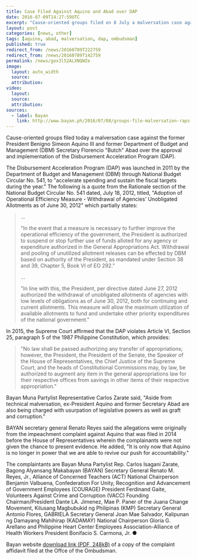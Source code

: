 ```yaml
---
title: Case Filed Against Aquino and Abad over DAP
date: 2016-07-09T14:27:59UTC
excerpt: "Cause-oriented groups filed on 8 July a malversation case against former President Benigno Simeon Aquino III and former Department of Budget and Management Secretary Florencio 'Butch' Abad over the unconstitutional Disbursement Acceleration Program."
layout: post
categories: [news, other]
tags: [aquino, abad, malversation, dap, ombudsman]
published: true
redirect_from: /news/20160709T222759
redirect_from: /news/20160709T142759
permalink: /news/gox3l52ALXNQWZe
image:
  layout: auto_width
  source: 
  attribution: 
video:
  layout:
  source: 
  attribution:
sources:
  - label: Bayan
    link: http://www.bayan.ph/2016/07/08/groups-file-malversation-raps-vs-ex-pres-aquino-abad/
---
```


Cause-oriented groups filed today a malversation case against the former President Benigno Simeon Aquino III and former Department of Budget and Management (DBM) Secretary Florencio "Butch" Abad over the approval and implementation of the Disbursement Acceleration Program (DAP).

The Disbursement Acceleration Program (DAP) was launched in 2011 by the Department of Budget and Management (DBM) through National Budget Circular No. 541, to "accelerate spending and sustain the fiscal targets during the year." The following is a quote from the Rationale section of the National Budget Circular No. 541 dated, July 18, 2012, titled, "Adoption of Operational Efficiency Measure - Withdrawal of Agencies' Unobligated Allotments as of June 30, 2012" which partially states:

> ...
>
> "In the event that a measure is necessary to further improve the operational efficiency of the government, the President is authorized to suspend or stop further use of funds alloted for any agency or expenditure authorized in the General Appropriations Act. Withdrawal and pooling of unutilized allotment releases can be effected by DBM based on authority of the President, as mandated under Section 38 and 39, Chapter 5, Book VI of EO 292."
>
> ...
>
> "In line with this, the President, per directive dated June 27, 2012 authorized the withdrawal of unobligated allotments of agencies with low levels of obligations as of June 30, 2012, both for continuing and current allotments. This measure will allow the maximum utilization of available allotments to fund and undertake other priority expenditures of the national government."

In 2015, the Supreme Court affirmed that the DAP violates Article VI, Section 25, paragraph 5 of the 1987 Philippine Constitution, which provides:

> "No law shall be passed authorizing any transfer of appropriations; however, the President, the President of the Senate, the Speaker of the House of Representatives, the Chief Justice of the Supreme Court, and the heads of Constitutional Commissions may, by law, be authorized to augment any item in the general appropriations law for their respective offices from savings in other items of their respective appropriation."

Bayan Muna Partylist Representative Carlos Zarate said, "Aside from technical malversation, ex-President Aquino and former Secretary Abad are also being charged with usurpation of legislative powers as well as graft and corruption."

BAYAN secretary general Renato Reyes said the allegations were originally from the impeachment complaint against Aquino that was filed in 2014 before the House of Representatives wherein the complainants were not given the chance to present evidence. He added, "It is only now that Aquino is no longer in power that we are able to revive our push for accountability."

The complaintants are Bayan Muna Partylist Rep. Carlos Isagani Zarate, Bagong Alyansang Makabayan (BAYAN) Secretary General Renato M. Reyes, Jr., Alliance of Concerned Teachers (ACT) National Chairperson Benjamin Valbuena, Confederation For Unity, Recognition and Advancement of Government Employees (COURAGE) President Ferdinand Gaite, Volunteers Against Crime and Corruption (VACC) Founding Chairman/President Dante LA. Jimenez, Mae P. Paner of the Juana Change Movement, Kilusang Magbubukid ng Philipinas (KMP) Secretary General Antonio Flores, GABRIELA Secretary General Joan Mae Salvador, Kalipunan ng Damayang Mahihirap (KADAMAY) National Chairperson Gloria G. Arellano and Philippine Heart Center Employees Association-Alliance of Health Workers President Bonifacio S. Carmona, Jr.
&#x25cf;

Bayan website [download link (PDF, 248kB)](http://www.bayan.ph/wp-content/uploads/2016/07/DAP-Complaint-Affidavit.pdf) of a copy of the complaint affidavit filed at the Offce of the Ombudsman.


